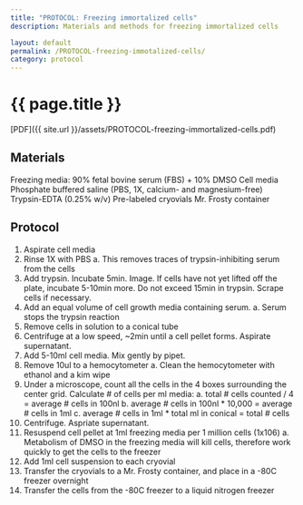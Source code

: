 ```yaml
---
title: "PROTOCOL: Freezing immortalized cells"
description: Materials and methods for freezing immortalized cells

layout: default
permalink: /PROTOCOL-freezing-immotalized-cells/
category: protocol
---
```

# {{ page.title }}

[PDF]({{ site.url }}/assets/PROTOCOL-freezing-immortalized-cells.pdf)

## Materials
Freezing media: 90% fetal bovine serum (FBS) + 10% DMSO
Cell media
Phosphate buffered saline (PBS, 1X, calcium- and magnesium-free)
Trypsin-EDTA (0.25% w/v)
Pre-labeled cryovials
Mr. Frosty container

## Protocol
1. Aspirate cell media
2. Rinse 1X with PBS
   a. This removes traces of trypsin-inhibiting serum from the cells
3. Add trypsin. Incubate 5min. Image. If cells have not yet lifted off the plate, incubate 5-10min more. Do not exceed 15min in trypsin. Scrape cells if necessary.
4. Add an equal volume of cell growth media containing serum. 
   a. Serum stops the trypsin reaction
5. Remove cells in solution to a conical tube
6. Centrifuge at a low speed, ~2min until a cell pellet forms. Aspirate supernatant.
7. Add 5-10ml cell media. Mix gently by pipet. 
8. Remove 10ul to a hemocytometer
   a. Clean the hemocytometer with ethanol and a kim wipe
9. Under a microscope, count all the cells in the 4 boxes surrounding the center grid. Calculate # of cells per ml media:
   a. total # cells counted / 4 = average # cells in 100nl
   b. average # cells in 100nl * 10,000 = average # cells in 1ml
   c. average # cells in 1ml * total ml in conical = total # cells
10. Centrifuge. Aspriate supernatant.
11. Resuspend cell pellet at 1ml freezing media per 1 million cells (1x106)
   a. Metabolism of DMSO in the freezing media will kill cells, therefore work quickly to get the cells to the freezer
12. Add 1ml cell suspension to each cryovial
13. Transfer the cryovials to a Mr. Frosty container, and place in a -80C freezer overnight
14. Transfer the cells from the -80C freezer to a liquid nitrogen freezer
